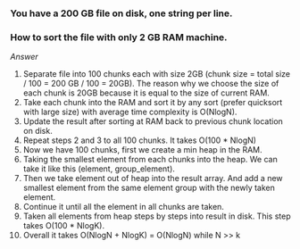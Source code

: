 <h3>You have a 200 GB file on disk, one string per line.</h3>
<h3>How to sort the file with only 2 GB RAM machine.</h3>

*Answer*

1. Separate file into 100 chunks each with size 2GB (chunk size = total size / 100 = 200 GB / 100 = 20GB). The reason why we choose the size of each chunk is 20GB because it is equal to the size of current RAM.
2. Take each chunk into the RAM and sort it by any sort (prefer quicksort with large size) with average time complexity is O(NlogN).
3. Update the result after sorting at RAM back to previous chunk location on disk.
4. Repeat steps 2 and 3 to all 100 chunks. It takes O(100 * NlogN)
5. Now we have 100 chunks, first we create a min heap in the RAM.
6. Taking the smallest element from each chunks into the heap. We can take it like this (element, group_element).
7. Then we take element out of heap into the result array. And add a new smallest element from the same element group with the newly taken element.
8. Continue it until all the element in all chunks are taken.
9. Taken all elements from heap steps by steps into result in disk. This step takes O(100 * NlogK).
10. Overall it takes O(NlogN + NlogK) = O(NlogN) while N >> k